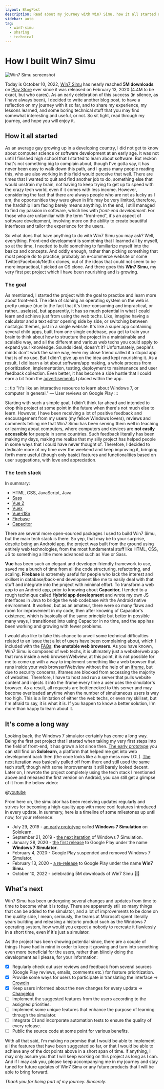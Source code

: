 ```yaml
---
layout: BlogPost
description: Read about my journey with Win7 Simu, how it all started and unveiling some boring technical stuff behind the scene
sidebar: auto
tag:
  - win7-simu
  - sharing
  - technical
---
```


# How I built Win7 Simu

<m-blog-meta />

![Win7 Simu screenshot](/assets/covers/building-win7-simu.jpg)

Today is October 10, 2022, [Win7 Simu](/win7simu/about.md) has nearly reached __5M downloads__ on [Play Store](https://play.google.com/store/apps/details?id=com.visnalize.win7simu) ever since it was released on February 13, 2020 (4.4M to be exact, but who cares). As an early celebration of this success (in silence, as I have always been), I decided to write another blog post, to have a reflection on my journey with it so far, and to share my experience, my lessons learned, and some boring technical stuff that you may find somewhat interesting and useful, or not. So sit tight, read through my journey, and hope you will enjoy it.

## How it all started

As an average guy growing up in a developing country, I did not get to know about computer science or software development at an early age. It was not until I finished high school that I started to learn about software. But reckon that's not something big to complain about, though I've gotta say, it has never been easy to walk down this path, and I guess many people reading this, who are also working in this field would perceive that well. There are times that I wanted to quit and find another job to do, something else that would unstrain my brain, not having to keep trying to get up to speed with the crazy tech world, even if it comes with less income. However, considering the fact that there are always people who are not as lucky as I am, the opportunities they were given in life may be very limited, therefore, the hardship I am facing barely means anything. In the end, I still managed to find my passion in software, which lies with _front-end development_. For those who are unfamiliar with the term "front-end", it's an aspect of software development, involving more on the ability to create beautiful interfaces and tailor the experience for the users.

So what does that have anything to do with Win7 Simu you may ask? Well, everything. Front-end development is something that I learned all by myself, so at the time, I needed to build something to familiarize myself into the basics and concepts. And oddly enough, rather than picking something that most people do to practice, probably an e-commerce website or some Twitter/Facebook/Netflix clones, out of the ideas that could not seem to be more impractical, I picked an OS clone. And there goes this __Win7 Simu__, my very first pet project which I have been nourishing and is growing.

### The goal

As mentioned, I started the project with the goal to practice and learn more about front-end. The idea of cloning an operating system on the web is pretty unique (due to the fact that it's time-consuming and impractical, or rather...useless), but apparently, it has so much potential in what I could learn and achieve just from using the web techs. Like, imagine having a calculator and a text editor opening side by side, or switching between nostalgic themes, just in a single website. It's like a super app containing several child apps, built from one single codebase, you get to train your brain to think about how to structure the project in a maintainable and scalable way, and all the different and various web techs you could apply to expand your knowledge. Sounds ideal, doesn't it? Unfortunately, people's minds don't work the same way, even my close friend called it a stupid app that is of no use. But I didn't give up on the idea and kept nourishing it. As a result, I did learn a lot about software/app making, a whole process from prioritization, implementation, testing, deployment to maintenance and user feedback collection. Even better, it has become a side hustle that I could earn a bit from the [advertisements](/blog/about-the-ads.md) I placed within the app.

::: tip "It's like an interactive resource to learn about Windows 7, or computer in general."
— User reviews on Google Play
:::

Starting with such a simple goal, I didn't think far ahead and intended to drop this project at some point in the future when there's not much else to learn. However, I have been receiving a lot of positive feedback and encouragement from my users (my fellow Windows lovers), reviews and comments telling me that Win7 Simu has been serving them well in teaching or learning about computers, where computers and devices are __not easily accessible__ for people in some countries. Such feedback literally has been making my days, making me realize that my silly project has helped people in some ways that I could have never thought of. Therefore, I decided to dedicate more of my time over the weekend and keep improving it, bringing forth more useful (though only basic) features and functionalities based on user suggestions, with love and appreciation.

<google-ads />

### The tech stack

In summary:

* HTML, CSS, JavaScript, Java
* [Sass](https://sass-lang.com/)
* [Vue 2](https://v2.vuejs.org/)
* [Vuex](https://vuex.vuejs.org/)
* [Vue-i18n](https://kazupon.github.io/vue-i18n/)
* [Firebase](https://firebase.google.com/)
* [Capacitor](https://capacitorjs.com/)

There are several more open-sourced packages I used to build Win7 Simu, but the main tech stack is there. So yep, that may be to your surprise, despite being an Android app, the project was built from the ground using entirely web technologies, from the most fundamental stuff like HTML, CSS, JS to something a little more advanced such as Vue or Sass.

__Vue__ has been such an elegant and developer-friendly framework to use, saved me a bunch of time from all the code structuring, refactoring, and scaling. __Firebase__ is extremely useful for people who lack the interest and skillset in database/back-end development like me to easily deal with that stuff and integrate into the project with minimal effort. To transform a web app to an Android app, prior to knowing about __Capacitor__, I tended to a rough technique called __Hybrid app development__ and wrote my own JS interfaces in Java to bridge the web codebase with the Android native environment. It worked, but as an amateur, there were so many flaws and room for improvement in my code, then after knowing of Capacitor's existence, which is basically of the same principle but better in possible many ways, I transitioned into using Capacitor in no time, and the app has been working and growing with fewer problems.

<a id="iframe-issue" />

I would also like to take this chance to unveil some technical difficulties related to an issue that a lot of users have been complaining about, which I included with the [FAQs](/win7simu/faq.html): __the unstable web browsers__. As you have known, Win7 Simu is composed of web techs, it is ultimately just a website/web app that runs inside a web browser/Webview, at this point, it is not possible for me to come up with a way to implement something like a web browser that runs inside your web browser/Webview without the help of an [iframe](https://developer.mozilla.org/en-US/docs/Web/HTML/Element/iframe), but due to security concerns, iframes are blocked from accessing the majority of websites. Therefore, I have to host and run a server that pulls website content and injects it into the iframe every time a user uses the simulator's browser. As a result, all requests are bottlenecked to this server and may become overloaded anytime when the number of simultaneous users is way too high. This is a limitation of either the web techs, or even my skillset, but I'm afraid to say, it is what it is. If you happen to know a better solution, I'm more than happy to learn about it.

## It's come a long way

Looking back, the Windows 7 simulator certainly has come a long way. Being the first pet project that I started when taking my very first steps into the field of front-end, it has grown a lot since then. [The early prototype](https://www.sololearn.com/compiler-playground/W0jzR96Id2Bw/) you can still find on __Sololearn__, a platform that helped me get into web development back then (the code looks like a huge mess now LOL). [The next iteration](https://khang-nd.github.io/win7/) was basically pulled off from there and still used the same tech stuff, though with some improvements it still barely looked decent. Later on, I rewrote the project completely using the tech stack I mentioned above and released the first version on Android, you can still get a glimpse of it from the below video:

@[youtube](https://youtu.be/OarDV_dEkcY)

From here on, the simulator has been receiving updates regularly and strives for becoming a high-quality app with more cool features introduced in every update. In summary, here is a timeline of some milestones up until now, for your reference:

* July 29, 2019 - [an early prototype](https://www.sololearn.com/compiler-playground/W0jzR96Id2Bw) called __Windows 7 Simulation__ on Sololearn.
* September 21, 2019 - [the next iteration](https://khang-nd.github.io/win7/) of Windows 7 Simulation.
* January 28, 2020 - [the first release](https://youtu.be/OarDV_dEkcY) to Google Play under the name __Windows 7 Simulator__.
* February 4, 2020 - Google Play suspended and removed Windows 7 Simulator.
* February 13, 2020 - [a re-release](https://youtu.be/F6vtQUS0X6o) to Google Play under the name __Win7 Simu__.
* October 10, 2022 - celebrating 5M downloads of Win7 Simu 🥳🎉

## What's next

Win7 Simu has been undergoing several changes and updates from time to time to become what it is today. There are apparently still so many things that can be added to the simulator, and a lot of improvements to be done on the quality side, I mean, seriously, the teams at Microsoft spent literally years building and releasing a historic product such as the Windows 7 operating system, how would you expect a nobody to recreate it flawlessly in a short time, even if it's just a simulator.

As the project has been showing potential since, there are a couple of things I have had in mind in order to keep it growing and turn into something even more beneficial for the users, rather than blindly doing the development as I please, for your information:

* [x] Regularly check out user reviews and feedback from several sources (Google Play reviews, emails, comments etc.) for feature prioritization.
* [x] Provide some ways for users to participate in translating the interface → [Crowdin](https://crowdin.com/project/win7simu)
* [x] Keep users informed about the new changes for every update → [Changelog](/win7simu/changelog.md)
* [ ] Implement the suggested features from the users according to the assigned priorities.
* [ ] Implement some unique features that enhance the purpose of learning through the simulator.
* [ ] Integrate CI and incorporate automation tests to ensure the quality of every release.
* [ ] Public the source code at some point for various benefits.

With all that said, I'm making no promise that I would be able to implement all the features that have been suggested so far, or that I would be able to achieve any of the dot points above in a short span of time. If anything, I may only assure you that I will keep working on this project as long as I can. And if I may ask you, please keep accompanying me in my journey and stay tuned for future updates of Win7 Simu or any future products that I will be able to bring forward.

_Thank you for being part of my journey. Sincerely._

<m-blog-tag-list :tags="$page.frontmatter.tag" showIcon />
